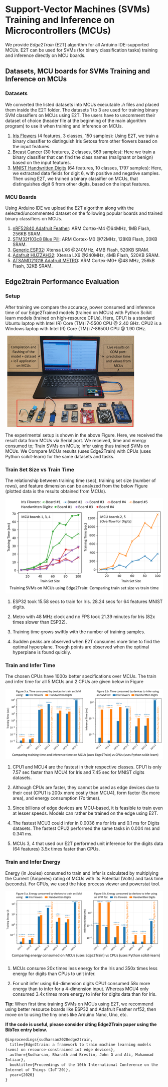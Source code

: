 # Support-Vector Machines (SVMs) Training and Inference on Microcontrollers (MCUs)

We provide *Edge2Train* (E2T) algorithm for all Arduino IDE-supported MCUs. E2T can be used for SVMs (for binary classification tasks) training and inference directly on MCU boards.

## Datasets, MCU boards for SVMs Training and Inference on MCUs

### Datasets 

We converted the listed datasets into MCUs executable *.h* files and placed them inside the E2T folder. The datasets 1 to 3 are used for training binary SVM classifiers on MCUs using E2T. The users have to uncomment their dataset of choice (header file at the beginning of the main algorithm program) to use it when training and inference on MCUs.

1. [Iris Flowers](https://archive.ics.uci.edu/ml/datasets/iris "Google's Homepage") (4 features, 3 classes, 150 samples): Using E2T, we train a binary classifier to distinguish Iris Setosa from other flowers based on the input features.
2. [Breast Cancer](https://www.kaggle.com/uciml/breast-cancer-wisconsin-data) (30 features, 2 classes, 569 samples): Here we train a binary classifier that can find the class names (malignant or benign) based on the input features.
3. [MNIST Handwritten Digits](http://yann.lecun.com/exdb/mnist/) (64 features, 10 classes, 1797 samples): Here, we extracted data fields for digit 6, with positive and negative samples. Then using E2T, we trained a binary classifier on MCUs, that distinguishes digit 6 from other digits, based on the input features.

### MCU Boards

Using Arduino IDE we upload the E2T algorithm along with the selected/uncommented dataset on the following popular boards and trained binary classifiers on MCUs.

1. [nRF52840 Adafruit Feather](https://www.adafruit.com/product/4062): ARM Cortex-M4 @64MHz, 1MB Flash, 256KB SRAM.
2. [STM32f103c8 Blue Pill](https://stm32-base.org/boards/STM32F103C8T6-Blue-Pill.html): ARM Cortex-M0 @72MHz, 128KB Flash, 20KB SRAM.
3. [Generic ESP32](https://www.espressif.com/en/products/devkits): Xtensa LX6 @240MHz, 4MB Flash, 520KB SRAM.
4. [Adafruit HUZZAH32](https://www.adafruit.com/product/3405): Xtensa LX6 @240MHz, 4MB Flash, 520KB SRAM.
5. [ATSAMD21G18 Adafruit METRO](https://www.adafruit.com/product/3505): ARM Cortex-M0+ @48 MHz, 256kB Flash, 32KB SRAM. 

## Edge2train Performance Evaluation

### Setup
After training we compare the accuracy, power consumed and inference time of our Edge2Trained models (trained on MCUs) with Python Scikit learn models (trained on high-resource CPUs). Here, CPU1 is a standard Ubuntu laptop with Intel (R) Core (TM) i7-5500 CPU @ 2.40 GHz. CPU2 is a Windows laptop with Intel (R) Core (TM) i7-8650U CPU @ 1.90 GHz. <br/>

![alt text](https://github.com/bharathsudharsan/Edge2Train/blob/main/Setup.png)

The experimental setup is shown in the above Figure. Here, we received the result data from MCUs via Serial port. We received, time and energy consumed to; Train SVMs on MCUs; Infer using thus trained SVMs on MCUs. We Compare MCUs results (uses Edge2Train) with CPUs (uses Python scikit-learn) for the same datasets and tasks.

### Train Set Size vs Train Time

The relationship between training time (sec), training set size (number of rows), and feature dimension can be analyzed from the below Figure (plotted data is the results obtained from MCUs).

![alt text](https://github.com/bharathsudharsan/Edge2Train/blob/main/samples_vs_time.png)

1. ESP32 took 15.58 secs to train for Iris. 28.24 secs for 64 features MNIST digits.

2. Metro with 48 MHz clock and no FPS took 21.39 minutes for Iris (82x times slower than ESP32).

3. Training time grows swiftly with the number of training samples.

4. Sudden peaks are observed when E2T consumes more time to find the optimal hyperplane. Trough points are observed when the optimal hyperplane is found quickly.

### Train and Infer Time

The chosen CPUs have 1000x better specifications over MCUs. The train and infer time for all 5 MCUs and 2 CPUs are given below in Figure

![alt text](https://github.com/bharathsudharsan/Edge2Train/blob/main/Train_and_infer_time_on_mcus_and_cpus.png)

1. CPU1 and MCU4 are the fastest in their respective classes. CPU1 is only 7.57 sec faster than MCU4 for Iris and 7.45 sec for MNIST digits datasets.

2. Although CPUs are faster, they cannot be used as edge devices due to their cost (CPU1 is 200x more costly than MCU4), form factor (5x more area), and energy consumption (7x times). 

3. Since billions of edge devices are MCU-based, it is feasible to train even at lesser speeds. Models can rather be trained on the edge using E2T.

4. The fastest MCU3 could infer in 0.0036 ms for Iris and 0.1 ms for Digits datasets. The fastest CPU2 performed the same tasks in  0.004 ms and 0.341 ms.

5. MCUs 3, 4 that used our E2T performed unit inference for the digits data (64 features) 3.5x times faster than CPUs.

### Train and Infer Energy

Energy (in Joules) consumed to train and infer is calculated by multiplying the Current (Amperes) rating of MCUs with its Potential (Volts) and task time (seconds). For CPUs, we used the htop process viewer and powerstat tool.

![alt text](https://github.com/bharathsudharsan/Edge2Train/blob/main/Train_and_infer_energy_on_mcus_and_cpus.png)

1. MCUs consume 20x times less energy for the Iris and 350x times less energy for digits than CPUs to unit infer.

2. For unit infer using 64-dimension digits CPU1 consumed 58x more energy than to infer for a 4-dimension input. Whereas MCU4 only consumed 3.4x times more energy to infer for digits data than for Iris.


**Tip:** When first time training SVMs on MCUs using E2T, we recommend using better resource boards like ESP32 and Adafruit Feather nrf52, then move on to using the tiny ones like Arduino Nano, Uno, etc.

**If the code is useful, please consider citing Edge2Train paper using the BibTex entry below.**

```
@inproceedings{sudharsan2020edge2train,
  title={Edge2train: a framework to train machine learning models (svms) on resource-constrained iot edge devices},
  author={Sudharsan, Bharath and Breslin, John G and Ali, Muhammad Intizar},
  booktitle={Proceedings of the 10th International Conference on the Internet of Things (IoT’20)},
  year={2020}
}
```
